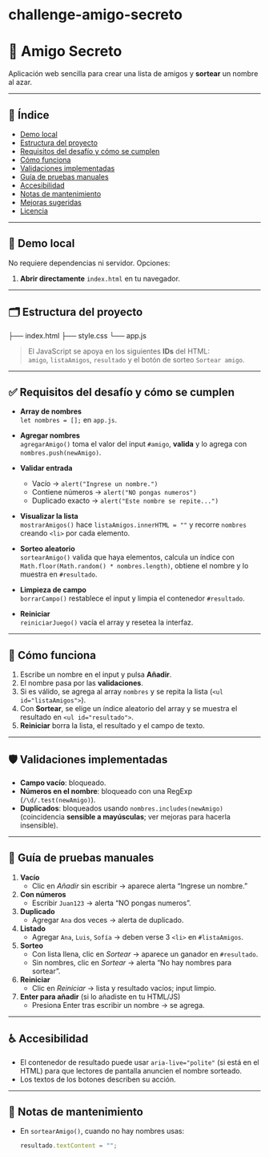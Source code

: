 # challenge-amigo-secreto
# 🎁 Amigo Secreto

Aplicación web sencilla para crear una lista de amigos y **sortear** un nombre al azar.  

---

## 🧭 Índice

- [Demo local](#-demo-local)
- [Estructura del proyecto](#-estructura-del-proyecto)
- [Requisitos del desafío y cómo se cumplen](#-requisitos-del-desafío-y-cómo-se-cumplen)
- [Cómo funciona](#-cómo-funciona)
- [Validaciones implementadas](#-validaciones-implementadas)
- [Guía de pruebas manuales](#-guía-de-pruebas-manuales)
- [Accesibilidad](#-accesibilidad)
- [Notas de mantenimiento](#-notas-de-mantenimiento)
- [Mejoras sugeridas](#-mejoras-sugeridas)
- [Licencia](#-licencia)

---

## 🚀 Demo local

No requiere dependencias ni servidor. Opciones:

1. **Abrir directamente** `index.html` en tu navegador.

---

## 🗂️ Estructura del proyecto

├── index.html
├── style.css
└── app.js


> El JavaScript se apoya en los siguientes **IDs** del HTML:  
> `amigo`, `listaAmigos`, `resultado` y el botón de sorteo `Sortear amigo`.

---

## ✅ Requisitos del desafío y cómo se cumplen

- **Array de nombres**  
  `let nombres = [];` en `app.js`.

- **Agregar nombres**  
  `agregarAmigo()` toma el valor del input `#amigo`, **valida** y lo agrega con `nombres.push(newAmigo)`.

- **Validar entrada**  
  - Vacío → `alert("Ingrese un nombre.")`
  - Contiene números → `alert("NO pongas numeros")`  
  - Duplicado exacto → `alert("Este nombre se repite...")`

- **Visualizar la lista**  
  `mostrarAmigos()` hace `listaAmigos.innerHTML = ""` y recorre `nombres` creando `<li>` por cada elemento.

- **Sorteo aleatorio**  
  `sortearAmigo()` valida que haya elementos, calcula un índice con  
  `Math.floor(Math.random() * nombres.length)`, obtiene el nombre y lo muestra en `#resultado`.

- **Limpieza de campo**  
  `borrarCampo()` restablece el input y limpia el contenedor `#resultado`.

- **Reiniciar**  
  `reiniciarJuego()` vacía el array y resetea la interfaz.

---

## 🔎 Cómo funciona

1. Escribe un nombre en el input y pulsa **Añadir**.  
2. El nombre pasa por las **validaciones**.  
3. Si es válido, se agrega al array `nombres` y se repita la lista (`<ul id="listaAmigos">`).  
4. Con **Sortear**, se elige un índice aleatorio del array y se muestra el resultado en `<ul id="resultado">`.  
5. **Reiniciar** borra la lista, el resultado y el campo de texto.

---

## 🛡️ Validaciones implementadas

- **Campo vacío**: bloqueado.
- **Números en el nombre**: bloqueado con una RegExp (`/\d/.test(newAmigo)`).
- **Duplicados**: bloqueados usando `nombres.includes(newAmigo)` (coincidencia **sensible a mayúsculas**; ver mejoras para hacerla insensible).

---

## 🧪 Guía de pruebas manuales

1. **Vacío**  
   - Clic en *Añadir* sin escribir → aparece alerta “Ingrese un nombre.”
2. **Con números**  
   - Escribir `Juan123` → alerta “NO pongas numeros”.
3. **Duplicado**  
   - Agregar `Ana` dos veces → alerta de duplicado.
4. **Listado**  
   - Agregar `Ana`, `Luis`, `Sofía` → deben verse 3 `<li>` en `#listaAmigos`.
5. **Sorteo**  
   - Con lista llena, clic en *Sortear* → aparece un ganador en `#resultado`.
   - Sin nombres, clic en *Sortear* → alerta “No hay nombres para sortear”.
6. **Reiniciar**  
   - Clic en *Reiniciar* → lista y resultado vacíos; input limpio.
7. **Enter para añadir** (si lo añadiste en tu HTML/JS)  
   - Presiona Enter tras escribir un nombre → se agrega.

---

## ♿ Accesibilidad

- El contenedor de resultado puede usar `aria-live="polite"` (si está en el HTML) para que lectores de pantalla anuncien el nombre sorteado.
- Los textos de los botones describen su acción.

---

## 🧰 Notas de mantenimiento

- En `sortearAmigo()`, cuando no hay nombres usas:
  ```js
  resultado.textContent = "";
